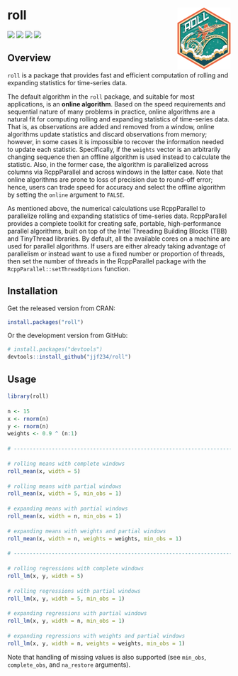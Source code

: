 # roll <img src = "logo.png" align = "right" width = "120">

[![](https://api.travis-ci.org/jjf234/roll.svg)](https://travis-ci.org/jjf234/roll) [![](https://www.r-pkg.org/badges/version/roll)](https://cran.r-project.org/package=roll) [![](https://codecov.io/gh/jjf234/roll/graph/badge.svg)](https://codecov.io/github/jjf234/roll)
[![](https://cranlogs.r-pkg.org/badges/roll?color=brightgreen)](https://www.r-pkg.org/pkg/roll)

## Overview

`roll` is a package that provides fast and efficient computation of rolling and expanding statistics for time-series data.

The default algorithm in the `roll` package, and suitable for most applications, is an **online algorithm**. Based on the speed requirements and sequential nature of many problems in practice, online algorithms are a natural fit for computing rolling and expanding statistics of time-series data. That is, as observations are added and removed from a window, online algorithms update statistics and discard observations from memory; however, in some cases it is impossible to recover the information needed to update each statistic. Specifically, if the `weights` vector is an arbitrarily changing sequence then an offline algorithm is used instead to calculate the statistic. Also, in the former case, the algorithm is parallelized across columns via RcppParallel and across windows in the latter case. Note that online algorithms are prone to loss of precision due to round-off error; hence, users can trade speed for accuracy and select the offline algorithm by setting the `online` argument to `FALSE`.

As mentioned above, the numerical calculations use RcppParallel to parallelize rolling and expanding statistics of time-series data. RcppParallel provides a complete toolkit for creating safe, portable, high-performance parallel algorithms, built on top of the Intel Threading Building Blocks (TBB) and TinyThread libraries. By default, all the available cores on a machine are used for parallel algorithms. If users are either already taking advantage of parallelism or instead want to use a fixed number or proportion of threads, then set the number of threads in the RcppParallel package with the `RcppParallel::setThreadOptions` function.

## Installation

Get the released version from CRAN:

``` r
install.packages("roll")
```

Or the development version from GitHub:

``` r
# install.packages("devtools")
devtools::install_github("jjf234/roll")
```

## Usage

``` r
library(roll)

n <- 15
x <- rnorm(n)
y <- rnorm(n)
weights <- 0.9 ^ (n:1)

# -----------------------------------------------------------------------------

# rolling means with complete windows
roll_mean(x, width = 5)

# rolling means with partial windows
roll_mean(x, width = 5, min_obs = 1)

# expanding means with partial windows
roll_mean(x, width = n, min_obs = 1)

# expanding means with weights and partial windows
roll_mean(x, width = n, weights = weights, min_obs = 1)

# -----------------------------------------------------------------------------

# rolling regressions with complete windows
roll_lm(x, y, width = 5)

# rolling regressions with partial windows
roll_lm(x, y, width = 5, min_obs = 1)

# expanding regressions with partial windows
roll_lm(x, y, width = n, min_obs = 1)

# expanding regressions with weights and partial windows 
roll_lm(x, y, width = n, weights = weights, min_obs = 1)
```

Note that handling of missing values is also supported (see `min_obs`, `complete_obs`, and `na_restore` arguments).